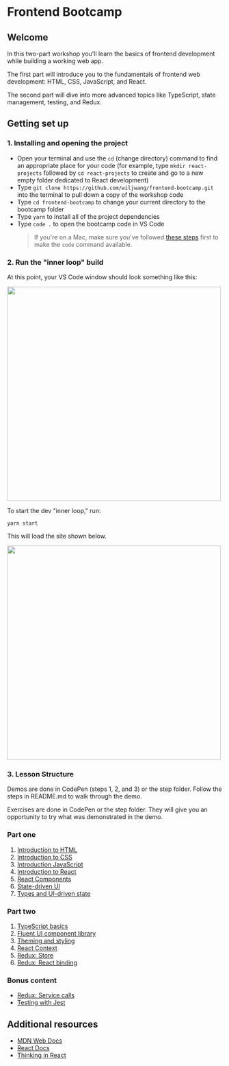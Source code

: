 # Frontend Bootcamp

## Welcome

In this two-part workshop you'll learn the basics of frontend development while building a working web app.

The first part will introduce you to the fundamentals of frontend web development: HTML, CSS, JavaScript, and React.

The second part will dive into more advanced topics like TypeScript, state management, testing, and Redux.

## Getting set up

### 1. Installing and opening the project

- Open your terminal and use the `cd` (change directory) command to find an appropriate place for your code (for example, type `mkdir react-projects` followed by `cd react-projects` to create and go to a new empty folder dedicated to React development)
- Type `git clone https://github.com/wiljwang/frontend-bootcamp.git` into the terminal to pull down a copy of the workshop code
- Type `cd frontend-bootcamp` to change your current directory to the bootcamp folder
- Type `yarn` to install all of the project dependencies
- Type `code .` to open the bootcamp code in VS Code
  > If you're on a Mac, make sure you've followed [these steps](https://code.visualstudio.com/docs/setup/mac#_launching-from-the-command-line) first to make the `code` command available.

### 2. Run the "inner loop" build

At this point, your VS Code window should look something like this:

<img src="https://raw.githubusercontent.com/wiljwang/frontend-bootcamp/master/assets/vscode.png" width=500 />

To start the dev "inner loop," run:

```
yarn start
```

This will load the site shown below.

<img src="https://raw.githubusercontent.com/wiljwang/frontend-bootcamp/master/assets/bootcamp.png" width=500 />

### 3. Lesson Structure

Demos are done in CodePen (steps 1, 2, and 3) or the step folder. Follow the steps in README.md to walk through the demo.

Exercises are done in CodePen or the step folder. They will give you an opportunity to try what was demonstrated in the demo.

### Part one

1. [Introduction to HTML](step1-01)
2. [Introduction to CSS](step1-02)
3. [Introduction JavaScript](step1-03)
4. [Introduction to React](step1-04)
5. [React Components](step1-05)
6. [State-driven UI](step1-06)
7. [Types and UI-driven state](step1-07)

### Part two

1. [TypeScript basics](step2-01)
2. [Fluent UI component library](step2-02)
3. [Theming and styling](step2-03)
4. [React Context](step2-04)
5. [Redux: Store](step2-05)
6. [Redux: React binding](step2-06)

### Bonus content

- [Redux: Service calls](bonus-servicecalls)
- [Testing with Jest](bonus-jest)

## Additional resources

- [MDN Web Docs](https://developer.mozilla.org/en-US)
- [React Docs](https://reactjs.org/docs/getting-started.html)
- [Thinking in React](https://reactjs.org/docs/thinking-in-react.html)
